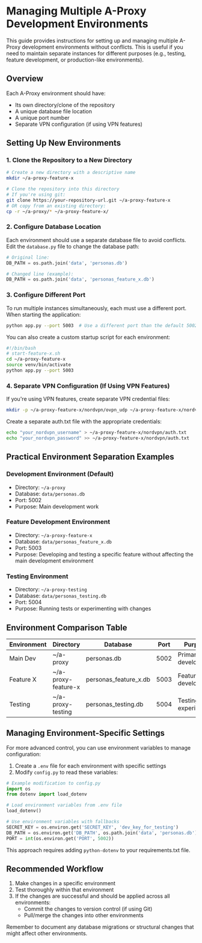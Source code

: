 # Managing Multiple A-Proxy Development Environments

This guide provides instructions for setting up and managing multiple A-Proxy development environments without conflicts. This is useful if you need to maintain separate instances for different purposes (e.g., testing, feature development, or production-like environments).

## Overview

Each A-Proxy environment should have:
- Its own directory/clone of the repository
- A unique database file location
- A unique port number
- Separate VPN configuration (if using VPN features)

## Setting Up New Environments

### 1. Clone the Repository to a New Directory

```bash
# Create a new directory with a descriptive name
mkdir ~/a-proxy-feature-x

# Clone the repository into this directory
# If you're using git:
git clone https://your-repository-url.git ~/a-proxy-feature-x
# OR copy from an existing directory:
cp -r ~/a-proxy/* ~/a-proxy-feature-x/
```

### 2. Configure Database Location

Each environment should use a separate database file to avoid conflicts. Edit the `database.py` file to change the database path:

```python
# Original line:
DB_PATH = os.path.join('data', 'personas.db')

# Changed line (example):
DB_PATH = os.path.join('data', 'personas_feature_x.db')
```

### 3. Configure Different Port

To run multiple instances simultaneously, each must use a different port. When starting the application:

```bash
python app.py --port 5003  # Use a different port than the default 5002
```

You can also create a custom startup script for each environment:

```bash
#!/bin/bash
# start-feature-x.sh
cd ~/a-proxy-feature-x
source venv/bin/activate
python app.py --port 5003
```

### 4. Separate VPN Configuration (If Using VPN Features)

If you're using VPN features, create separate VPN credential files:

```bash
mkdir -p ~/a-proxy-feature-x/nordvpn/ovpn_udp ~/a-proxy-feature-x/nordvpn/ovpn_tcp
```

Create a separate auth.txt file with the appropriate credentials:

```bash
echo "your_nordvpn_username" > ~/a-proxy-feature-x/nordvpn/auth.txt
echo "your_nordvpn_password" >> ~/a-proxy-feature-x/nordvpn/auth.txt
```

## Practical Environment Separation Examples

### Development Environment (Default)

- Directory: `~/a-proxy`
- Database: `data/personas.db`
- Port: 5002
- Purpose: Main development work

### Feature Development Environment

- Directory: `~/a-proxy-feature-x`
- Database: `data/personas_feature_x.db`
- Port: 5003
- Purpose: Developing and testing a specific feature without affecting the main development environment

### Testing Environment

- Directory: `~/a-proxy-testing`
- Database: `data/personas_testing.db`
- Port: 5004
- Purpose: Running tests or experimenting with changes

## Environment Comparison Table

| Environment | Directory | Database | Port | Purpose |
|-------------|-----------|----------|------|---------|
| Main Dev | ~/a-proxy | personas.db | 5002 | Primary development |
| Feature X | ~/a-proxy-feature-x | personas_feature_x.db | 5003 | Feature development |
| Testing | ~/a-proxy-testing | personas_testing.db | 5004 | Testing and experiments |

## Managing Environment-Specific Settings

For more advanced control, you can use environment variables to manage configuration:

1. Create a `.env` file for each environment with specific settings
2. Modify `config.py` to read these variables:

```python
# Example modification to config.py
import os
from dotenv import load_dotenv

# Load environment variables from .env file
load_dotenv()

# Use environment variables with fallbacks
SECRET_KEY = os.environ.get('SECRET_KEY', 'dev_key_for_testing')
DB_PATH = os.environ.get('DB_PATH', os.path.join('data', 'personas.db'))
PORT = int(os.environ.get('PORT', 5002))
```

This approach requires adding `python-dotenv` to your requirements.txt file.

## Recommended Workflow

1. Make changes in a specific environment
2. Test thoroughly within that environment
3. If the changes are successful and should be applied across all environments:
   - Commit the changes to version control (if using Git)
   - Pull/merge the changes into other environments
   
Remember to document any database migrations or structural changes that might affect other environments.

